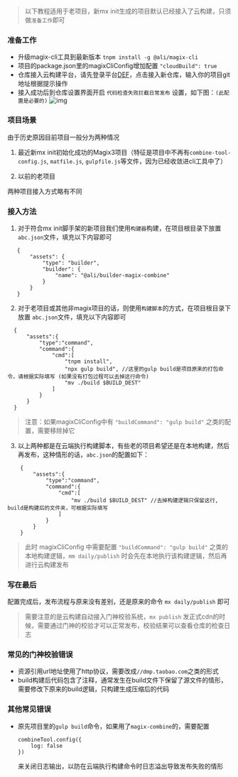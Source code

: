 
> 以下教程适用于老项目，新mx init生成的项目默认已经接入了云构建，只须做`准备工作`即可

### 准备工作
- 升级magix-cli工具到最新版本 `tnpm install -g @ali/magix-cli`
- 项目的package.json里的magixCliConfig增加配置 `"cloudBuild": true`
- 仓库接入云构建平台，请先登录平台[DEF](http://engine.def.alibaba-inc.com/my#/project)，点击接入新仓库，输入你的项目git地址根据提示操作
- 接入成功后到仓库设置界面开启 `代码检查失败拦截日常发布` 设置，如下图：`(此配置是必要的)`
  ![img](https://img.alicdn.com/tfs/TB13.HkgAvoK1RjSZFwXXciCFXa-1198-490.png)


### 项目场景

由于历史原因目前项目一般分为两种情况

1. 最近新mx init初始化成功的Magix3项目（特征是项目中不再有`combine-tool-config.js`, `matfile.js`, `gulpfile.js`等文件，因为已经收敛进cli工具中了）

2. 以前的老项目

两种项目接入方式略有不同


### 接入方法

1. 对于符合mx init脚手架的新项目我们使用`构建器`构建，在项目根目录下放置 `abc.json`文件，填充以下内容即可
 ```
    {
        "assets": {
            "type": "builder",
            "builder": {
                "name": "@ali/builder-magix-combine"
            }
        }
    }
 ```

2. 对于老项目或其他非magix项目的话，则使用`构建脚本`的方式，在项目根目录下放置 `abc.json`文件，填充以下内容即可

  ```
    {
        "assets":{
            "type":"command",
            "command":{
                "cmd":[
                    "tnpm install", 
                    "npx gulp build", //这里的gulp build是项目原来的打包命令，请根据实际填写 (如果没有打包过程可以去掉这行命令)
                    "mv ./build $BUILD_DEST"
                ]
            }
        }
    }
 ```
 > 注意：如果magixCliConfig中有 `"buildCommand": "gulp build"` 之类的配置，需要移除掉它

3. 以上两种都是在云端执行构建脚本，有些老的项目希望还是在本地构建，然后再发布，这种情形的话，`abc.json`的配置如下：

```
    {
        "assets":{
            "type":"command",
            "command":{
                "cmd":[
                    "mv ./build $BUILD_DEST" //去掉构建逻辑只保留这行, build是构建后的文件夹，可根据实际填写
                ]
            }
        }
    }
 ```
 > 此时 magixCliConfig 中需要配置 `"buildCommand": "gulp build"` 之类的本地构建逻辑，`mm daily/publish` 时会先在本地执行该构建逻辑，然后再进行云构建发布


### 写在最后

配置完成后，发布流程与原来没有差别，还是原来的命令 `mx daily/publish` 即可

> 需要注意的是云构建自动接入门神校验系统，`mx publish` 发正式cdn的时候，需要通过门神的校验才可以正常发布，校验结果可以查看仓库的检查日志

### 常见的门神校验错误

- 资源引用url地址使用了http协议，需要改成`//dmp.taobao.com`之类的形式
- build构建后代码包含了注释，通常发生在build文件下保留了源文件的情形，需要修改下原来的build逻辑，只构建生成压缩后的代码

### 其他常见错误

- 原先项目里的`gulp build`命令，如果用了`magix-combine`的，需要配置
   ```
   combineTool.config({
       log: false
   })
   ```
   来关闭日志输出，以防在云端执行构建命令时日志溢出导致发布失败的情形